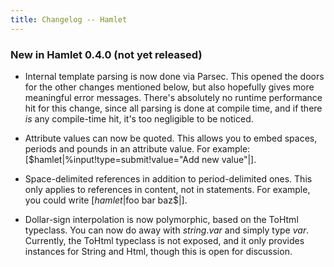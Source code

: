 ```yaml
---
title: Changelog -- Hamlet
---
```

### New in Hamlet 0.4.0 (not yet released)

* Internal template parsing is now done via Parsec. This opened the doors for
the other changes mentioned below, but also hopefully gives more meaningful
error messages. There's absolutely no runtime performance hit for this change,
since all parsing is done at compile time, and if there *is* any compile-time
hit, it's too negligible to be noticed.

* Attribute values can now be quoted. This allows you to embed spaces, periods
and pounds in an attribute value. For example:
[$hamlet|%input!type=submit!value="Add new value"|].

* Space-delimited references in addition to period-delimited ones. This only
applies to references in content, not in statements. For example, you could
write [$hamlet|$foo bar baz$|].

* Dollar-sign interpolation is now polymorphic, based on the ToHtml typeclass.
You can now do away with $string.var$ and simply type $var$. Currently, the
ToHtml typeclass is not exposed, and it only provides instances for String and
Html, though this is open for discussion.
